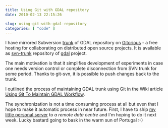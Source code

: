 ```yaml
---
title: Using Git with GDAL repository
date: 2010-02-13 22:15:26

slug: using-git-with-gdal-repository
categories: [ "code" ]
---
```


I have mirrored Subversion [trunk](http://svn.osgeo.org/gdal/trunk/) of GDAL repository on [Gitorious](http://gitorious.org/) -  a free hosting for collaborating on distributed open source projects. It is available as [svn-trunk](http://gitorious.org/gdal/svn-trunk) repository of [gdal](http://gitorious.org/gdal/) project.


The main motivation is that it simplifies development of experiments in case one needs version control or complete disconnection from SVN trunk for some period. Thanks to git-svn, it is possible to push changes back to the trunk.


I outlined the process of maintaining GDAL trunk using Git in the Wiki article [Using Git To Maintain GDAL Workflow](http://trac.osgeo.org/gdal/wiki/UsingGitToMaintainGDALWorkflow).


The synchronization is not a time consuming process at all but even that I hope to make it automatic process in near future. First, I have to ship [my little personal server](http://mateusz.loskot.net/?p=869) to _a remote data centre_ and I'm hoping to do it next week. Lucky bastard going to bask in the warm sun of Portugal :-)
